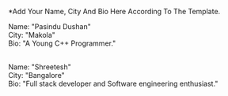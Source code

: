 \*Add Your Name, City And Bio Here According To The Template.

Name: "Pasindu Dushan"<br>
City: "Makola"<br>
Bio: "A Young C++ Programmer."<br>
<br>

Name: "Shreetesh"<br>
City: "Bangalore"<br>
Bio: "Full stack developer and Software engineering enthusiast."<br>
<br>
